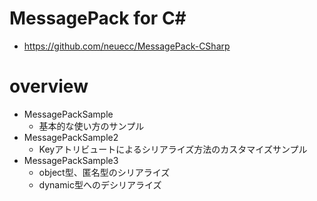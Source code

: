 # MessagePack for C#


- https://github.com/neuecc/MessagePack-CSharp

# overview

- MessagePackSample
    - 基本的な使い方のサンプル
- MessagePackSample2
    - Keyアトリビュートによるシリアライズ方法のカスタマイズサンプル
- MessagePackSample3
    - object型、匿名型のシリアライズ
    - dynamic型へのデシリアライズ
